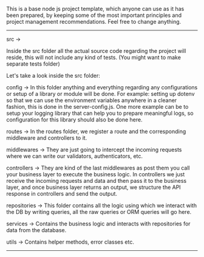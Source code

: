 This is a base node js project template, which anyone can use as it has been prepared, by keeping some of the most important principles and project management recommendations. Feel free to change anything.


---

src →

Inside the src folder all the actual source code regarding the project will reside, this will not include any kind of tests. (You might want to make separate tests folder)

Let's take a look inside the src folder:

config → In this folder anything and everything regarding any configurations or setup of a library or module will be done.
For example: setting up dotenv so that we can use the environment variables anywhere in a cleaner fashion, this is done in the server-config.js. One more example can be to setup your logging library that can help you to prepare meaningful logs, so configuration for this library should also be done here.

routes → In the routes folder, we register a route and the corresponding middleware and controllers to it.

middlewares → They are just going to intercept the incoming requests where we can write our validators, authenticators, etc.

controllers → They are kind of the last middlewares as post them you call your business layer to execute the business logic.
In controllers we just receive the incoming requests and data and then pass it to the business layer, and once business layer returns an output, we structure the API response in controllers and send the output.

repositories → This folder contains all the logic using which we interact with the DB by writing queries, all the raw queries or ORM queries will go here.

services → Contains the business logic and interacts with repositories for data from the database.

utils → Contains helper methods, error classes etc.



---
